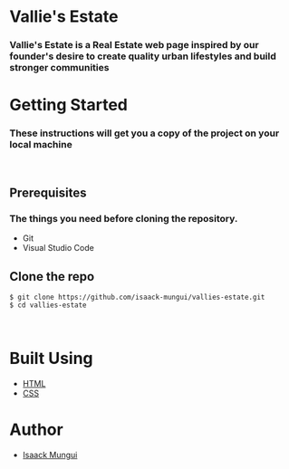 # Vallie's Estate

### Vallie's Estate is a Real Estate web page inspired by our founder's desire to create quality urban lifestyles and build stronger communities

# Getting Started

### These instructions will get you a copy of the project on your local machine 

<br/>

## Prerequisites

### The things you need before cloning the repository.

* Git
* Visual Studio Code 

## Clone the repo

`$ git clone https://github.com/isaack-mungui/vallies-estate.git`
<br/>
`$ cd vallies-estate`

<br/>

# Built Using
* [HTML](https://developer.mozilla.org/en-US/docs/Web/HTML)
* [CSS](https://developer.mozilla.org/en-US/docs/Web/CSS)

# Author

* [Isaack Mungui](https://github.com/isaack-mungui)
